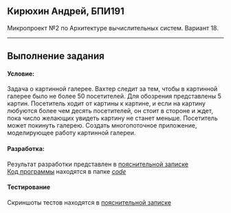 ## Кирюхин Андрей, БПИ191

Микропроект №2 по Архитектуре вычислительных систем. Вариант 18.

---

## Выполнение задания

#### Условие:

Задача о картинной галерее. Вахтер следит за тем, чтобы в картинной галерее было не более 50 посетителей. Для обозрения представлены 5 картин. Посетитель ходит от картины к картине, и если на картину любуются более чем десять посетителей, он стоит в стороне и ждет, пока число желающих увидеть картину не станет меньше. Посетитель может покинуть галерею. Создать многопоточное приложение, моделирующее работу картинной галереи.

#### Разработка:

Результат разработки представлен в [пояснительной записке](https://github.com/andrewkir/HSE_FCS_SE-ASM/blob/master/MicroProject_2/%D0%9F%D0%97_%D0%9A%D0%B8%D1%80%D1%8E%D1%85%D0%B8%D0%BD.pdf) </br>
[Код программы](https://github.com/andrewkir/HSE_FCS_SE-ASM/blob/master/MicroProject_2/code/GalleryThreads.cpp) находятся в папке [_code_](https://github.com/andrewkir/HSE_FCS_SE-ASM/tree/master/MicroProject_2/code)
</br>

#### Тестирование

Скриншоты тестов находятся в [пояснительной записке](https://github.com/andrewkir/HSE_FCS_SE-ASM/blob/master/MicroProject_2/%D0%9F%D0%97_%D0%9A%D0%B8%D1%80%D1%8E%D1%85%D0%B8%D0%BD.pdf)
